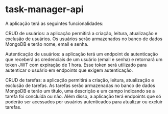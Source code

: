 # task-manager-api

A aplicação terá as seguintes funcionalidades:

CRUD de usuários: a aplicação permitirá a criação, leitura, atualização e exclusão de usuários. Os usuários serão armazenados no banco de dados MongoDB e terão nome, email e senha.

Autenticação de usuários: a aplicação terá um endpoint de autenticação que receberá as credenciais de um usuário (email e senha) e retornará um token JWT com expiração de 1 hora. Esse token será utilizado para autenticar o usuário em endpoints que exigem autenticação.

CRUD de tarefas: a aplicação permitirá a criação, leitura, atualização e exclusão de tarefas. As tarefas serão armazenadas no banco de dados MongoDB e terão um título, uma descrição e um campo indicando se a tarefa foi concluída ou não. Além disso, a aplicação terá endpoints que só poderão ser acessados por usuários autenticados para atualizar ou excluir tarefas.
